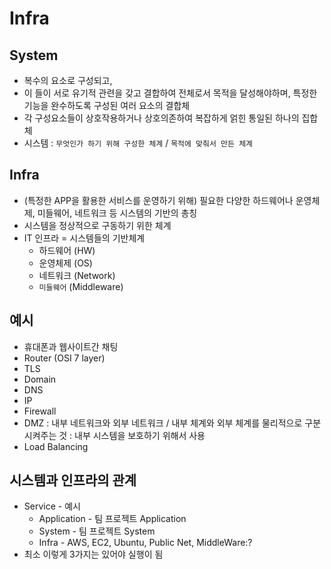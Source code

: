   # Infra
  ## System
  - 복수의 요소로 구성되고,
  - 이 들이 서로 유기적 관련을 갖고 결합하여 전체로서 목적을 달성해야하며, 특정한 기능을 완수하도록 구성된 여러 요소의 결합체
  - 각 구성요소들이 상호작용하거나 상호의존하여 복잡하게 얽힌 통일된 하나의 집합체
  - 시스템 : `무엇인가 하기 위해 구성한 체계` / `목적에 맞춰서 만든 체계`

## Infra
- (특정한 APP을 활용한 서비스를 운영하기 위해) 필요한 다양한 하드웨어나 운영체제, 미들웨어, 네트워크 등 시스템의 기반의 총칭
- 시스템을 정상적으로 구동하기 위한 체계
- IT 인프라 = 시스템들의 기반체계
    - 하드웨어 (HW)
    - 운영체제 (OS)
    - 네트워크 (Network)
    - `미들웨어` (Middleware)

## 예시
- 휴대폰과 웹사이트간 채팅
- Router (OSI 7 layer)
- TLS
- Domain
- DNS
- IP
- Firewall
- DMZ : 내부 네트워크와 외부 네트워크 / 내부 체계와 외부 체계를 물리적으로 구분시켜주는 것 : 내부 시스템을 보호하기 위해서 사용
- Load Balancing

## 시스템과 인프라의 관계
- Service          - 예시
    - Application  - 팀 프로젝트 Application
    - System       - 팀 프로젝트 System
    - Infra        - AWS, EC2, Ubuntu, Public Net, MiddleWare:?
- 최소 이렇게 3가지는 있어야 실행이 됨